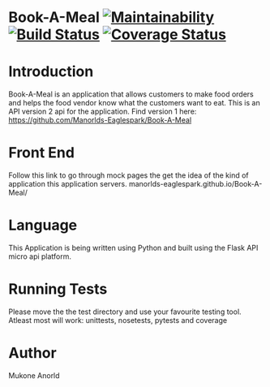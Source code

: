 
# Book-A-Meal   [![Maintainability](https://api.codeclimate.com/v1/badges/7a38f1fec46d6c809532/maintainability)](https://codeclimate.com/github/Manorlds-Eaglespark/Book-Meal-DataStructure_API/maintainability)       [![Build Status](https://travis-ci.org/Manorlds-Eaglespark/Book-Meal-DataStructure_API.svg?branch=master)](https://travis-ci.org/Manorlds-Eaglespark/Book-Meal-DataStructure_API)         [![Coverage Status](https://coveralls.io/repos/github/Manorlds-Eaglespark/Book-Meal-DataStructure_API/badge.svg?branch=master)](https://coveralls.io/github/Manorlds-Eaglespark/Book-Meal-DataStructure_API?branch=master)


# Introduction

Book-A-Meal is an application that allows customers to make food orders and helps the food vendor know what the customers want to eat.
This is an API version 2 api for the application. Find version 1 here: https://github.com/Manorlds-Eaglespark/Book-A-Meal


# Front End
Follow this link to go through mock pages the get the idea of the kind of application this application servers. manorlds-eaglespark.github.io/Book-A-Meal/


# Language
This Application is being written using Python and built using the Flask API micro api platform.


# Running Tests
Please move the the test directory and use your favourite testing tool. Atleast most will work: unittests, nosetests, pytests and coverage

# Author
Mukone Anorld

